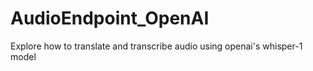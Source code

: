 # AudioEndpoint_OpenAI
Explore how to translate and transcribe audio using openai's whisper-1 model
